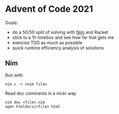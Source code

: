 # Advent of Code 2021

Goals:
- do a 50/50 split of solving with [Nim](nim-lang.org) and Racket
- stick to a 1h timebox and see how far that gets me
- exercise TDD as much as possible
- quick runtime efficiency analysis of solutions

## Nim
Run with
```
nim c -r <nim file>
```

Read doc comments in a nicer way

```
nim doc <file>.nim
open htmldocs/<file>.html
```
